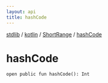 ```yaml
---
layout: api
title: hashCode
---
```

[stdlib](../../index.md) / [kotlin](../index.md) / [ShortRange](index.md) / [hashCode](hashCode.md)

# hashCode

```
open public fun hashCode(): Int
```
